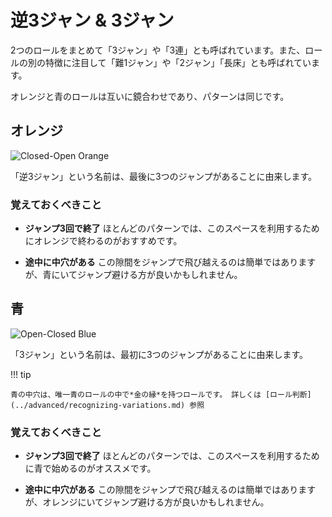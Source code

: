 # 逆3ジャン & 3ジャン

2つのロールをまとめて「3ジャン」や「3連」とも呼ばれています。また、ロールの別の特徴に注目して「難1ジャン」や「2ジャン」「長床」とも呼ばれています。

オレンジと青のロールは互いに鏡合わせであり、パターンは同じです。

## オレンジ

![Closed-Open Orange](../images/rolls/closed-open-orange-annotated.jpg)

「逆3ジャン」という名前は、最後に3つのジャンプがあることに由来します。

### 覚えておくべきこと

* **ジャンプ3回で終了** ほとんどのパターンでは、このスペースを利用するためにオレンジで終わるのがおすすめです。

* **途中に中穴がある** この隙間をジャンプで飛び越えるのは簡単ではありますが、青にいてジャンプ避ける方が良いかもしれません。

## 青

![Open-Closed Blue](../images/rolls/open-closed-blue-annotated.jpg)

「3ジャン」という名前は、最初に3つのジャンプがあることに由来します。

!!! tip

    青の中穴は、唯一青のロールの中で*金の縁*を持つロールです。 詳しくは [ロール判断](../advanced/recognizing-variations.md) 参照

### 覚えておくべきこと

* **ジャンプ3回で終了** ほとんどのパターンでは、このスペースを利用するために青で始めるのがオススメです。

* **途中に中穴がある** この隙間をジャンプで飛び越えるのは簡単ではありますが、オレンジにいてジャンプ避ける方が良いかもしれません。
